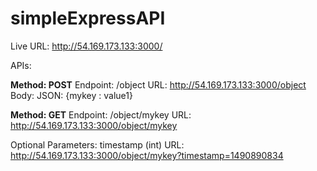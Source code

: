 # simpleExpressAPI

Live URL: http://54.169.173.133:3000/

APIs:

**Method: POST**
Endpoint: /object
URL: http://54.169.173.133:3000/object
Body: JSON: {mykey : value1}

**Method: GET**
Endpoint: /object/mykey
URL: http://54.169.173.133:3000/object/mykey

Optional Parameters: timestamp (int)
URL: http://54.169.173.133:3000/object/mykey?timestamp=1490890834
